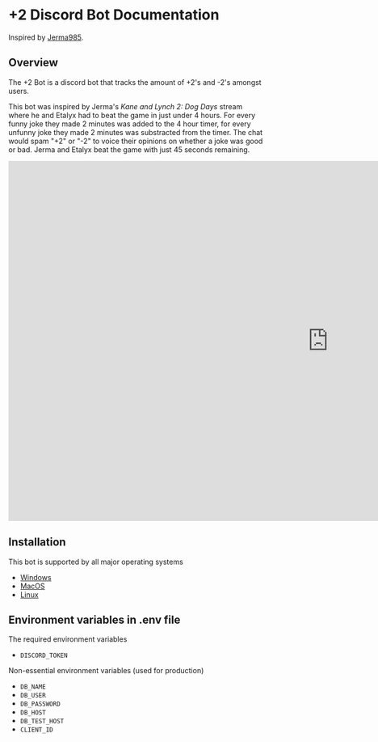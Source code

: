 # +2 Discord Bot Documentation
Inspired by [Jerma985](https://www.twitch.tv/jerma985).

## Overview
The +2 Bot is a discord bot that tracks the amount of +2's and -2's amongst users.

This bot was inspired by Jerma's *Kane and Lynch 2: Dog Days* stream where he and Etalyx had to beat the game in just under 4 hours. For every funny joke they made 2 minutes was added to the 4 hour timer, for every unfunny joke they made 2 minutes was substracted from the timer. The chat would spam "+2" or "-2" to voice their opinions on whether a joke was good or bad. Jerma and Etalyx beat the game with just 45 seconds remaining.

<iframe width="1266" height="712" src="https://www.youtube.com/embed/KSp3Q_jvGGs" title="The Kane and Lynch Challenge" frameborder="0" allow="accelerometer; autoplay; clipboard-write; encrypted-media; gyroscope; picture-in-picture; web-share" referrerpolicy="strict-origin-when-cross-origin" allowfullscreen></iframe>

## Installation
This bot is supported by all major operating systems

 - [Windows](installation/Windows.md)
 - [MacOS](installation/MacOS.md)
 - [Linux](installation/Ubuntu.md)

## Environment variables in .env file
The required environment variables

- `DISCORD_TOKEN`

Non-essential environment variables (used for production)

- `DB_NAME`
- `DB_USER`
- `DB_PASSWORD`
- `DB_HOST`
- `DB_TEST_HOST`
- `CLIENT_ID`
